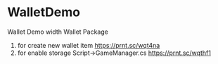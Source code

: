 # WalletDemo
Wallet Demo width Wallet Package

1. for create new wallet item  https://prnt.sc/wqt4na
2. for enable storage Script->GameManager.cs https://prnt.sc/wqthf1


